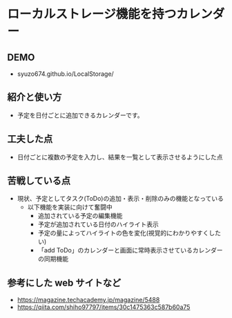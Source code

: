 # ローカルストレージ機能を持つカレンダー

## DEMO

  - syuzo674.github.io/LocalStorage/

## 紹介と使い方

  - 予定を日付ごとに追加できるカレンダーです。

## 工夫した点

  - 日付ごとに複数の予定を入力し、結果を一覧として表示させるようにした点

## 苦戦している点

  - 現状、予定としてタスク(ToDo)の追加・表示・削除のみの機能となっている
    - 以下機能を実装に向けて奮闘中
      - 追加されている予定の編集機能
      - 予定が追加されている日付のハイライト表示
      - 予定の量によってハイライトの色を変化(視覚的にわかりやすくしたい)
      - 「add ToDo」のカレンダーと画面に常時表示させているカレンダーの同期機能

## 参考にした web サイトなど

  - https://magazine.techacademy.jp/magazine/5488
  - https://qiita.com/shiho97797/items/30c1475363c587b60a75